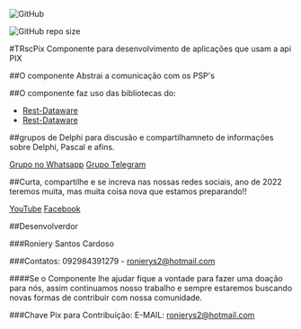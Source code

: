 ![GitHub](https://img.shields.io/github/license/Ronierys2/TRscPix)

![GitHub repo size](https://img.shields.io/github/repo-size/Ronierys2/TRscPix)

#TRscPix Componente para desenvolvimento de aplicações que usam a api PIX

##O componente Abstrai a comunicação com os PSP's

##O componente faz uso das bibliotecas do:

* [Rest-Dataware](https://github.com/svn2github/rest-dataware)
* [Rest-Dataware](https://github.com/svn2github/rest-dataware)

##grupos de Delphi para discusão e compartilhamneto de informações sobre Delphi, Pascal e afins.

[Grupo no Whatsapp](https://chat.whatsapp.com/KmOB9HQM0JNHtgeU0u1H41)
[Grupo Telegram](https://t.me/DelphiBeginner)
	
	
##Curta, compartilhe e se increva nas nossas redes sociais, ano de 2022 teremos muita, mas muita coisa nova que estamos preparando!!

[YouTube](https://www.youtube.com/channel/UCh47zPxjlxzsIgRRvZTqmMA)
[Facebook](https://www.facebook.com/rscsistemas)

	
	
##Desenvolverdor

###Roniery Santos Cardoso  

###Contatos:  092984391279 - ronierys2@hotmail.com
	
####Se o Componente lhe ajudar fique a vontade para fazer uma doação para nós, assim continuamos nosso trabalho e sempre estaremos buscando novas formas de contribuir com nossa comunidade.

###Chave Pix para Contribuíção: E-MAIL: ronierys2@hotmail.com
